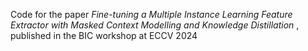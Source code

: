 Code for the paper _Fine-tuning a Multiple Instance Learning Feature Extractor with Masked Context Modelling and Knowledge Distillation_ , published in the BIC workshop at ECCV 2024
